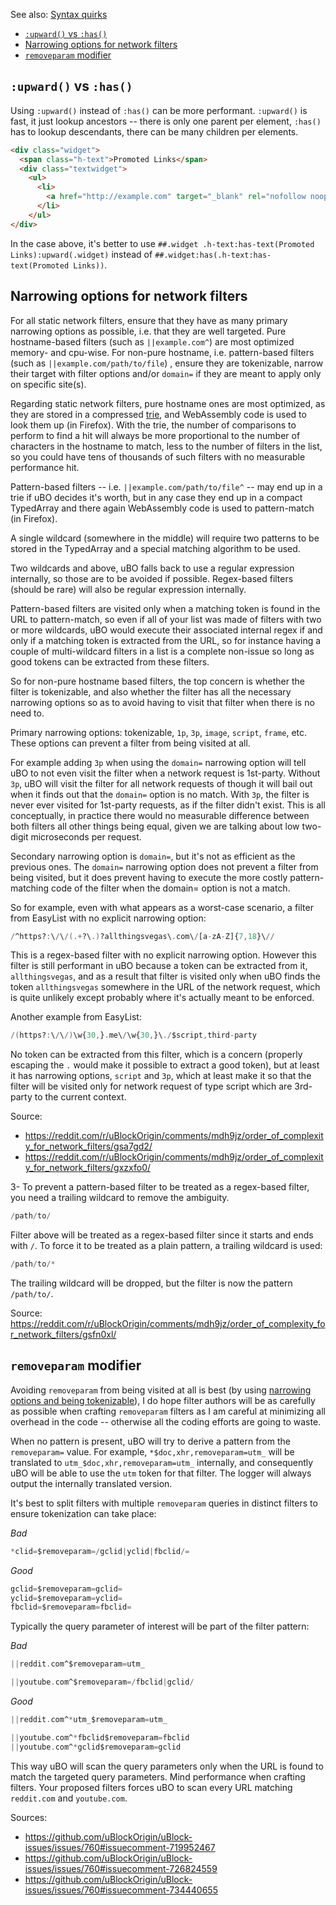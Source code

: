 See also: [Syntax quirks](./Syntax-quirks)

- [`:upward()` vs `:has()`](#upward-vs-has)
- [Narrowing options for network filters](#narrowing-options-for-network-filters)
- [`removeparam` modifier](#removeparam-modifier)

## `:upward()` vs `:has()`
Using `:upward()` instead of `:has()` can be more performant. `:upward()` is fast, it just lookup ancestors -- there is only one parent per element, `:has()` has to lookup descendants, there can be many children per elements.

```html
<div class="widget">
  <span class="h-text">Promoted Links</span>
  <div class="textwidget">
    <ul>
      <li>
        <a href="http://example.com" target="_blank" rel="nofollow noopener">Ad Link</a>
      </li>
    </ul>
</div>
```
In the case above, it's better to use `##.widget .h-text:has-text(Promoted Links):upward(.widget)` instead of `##.widget:has(.h-text:has-text(Promoted Links))`.

## Narrowing options for network filters
For all static network filters, ensure that they have as many primary narrowing options as possible, i.e. that they are well targeted. Pure hostname-based filters (such as `||example.com^`) are most optimized memory- and cpu-wise. For non-pure hostname, i.e. pattern-based filters (such as `||example.com/path/to/file`) , ensure they are tokenizable, narrow their target with filter options and/or `domain=` if they are meant to apply only on specific site(s).

Regarding static network filters, pure hostname ones are most optimized, as they are stored in a compressed [trie](https://en.wikipedia.org/wiki/Trie), and WebAssembly code is used to look them up (in Firefox). With the trie, the number of comparisons to perform to find a hit will always be more proportional to the number of characters in the hostname to match, less to the number of filters in the list, so you could have tens of thousands of such filters with no measurable performance hit.

Pattern-based filters -- i.e. `||example.com/path/to/file^` -- may end up in a trie if uBO decides it's worth, but in any case they end up in a compact TypedArray and there again WebAssembly code is used to pattern-match (in Firefox).

A single wildcard (somewhere in the middle) will require two patterns to be stored in the TypedArray and a special matching algorithm to be used.

Two wildcards and above, uBO falls back to use a regular expression internally, so those are to be avoided if possible. Regex-based filters (should be rare) will also be regular expression internally.

Pattern-based filters are visited only when a matching token is found in the URL to pattern-match, so even if all of your list was made of filters with two or more wildcards, uBO would execute their associated internal regex if and only if a matching token is extracted from the URL, so for instance having a couple of multi-wildcard filters in a list is a complete non-issue so long as good tokens can be extracted from these filters.

So for non-pure hostname based filters, the top concern is whether the filter is tokenizable, and also whether the filter has all the necessary narrowing options so as to avoid having to visit that filter when there is no need to.

Primary narrowing options: tokenizable, `1p`, `3p`, `image`, `script`, `frame`, etc. These options can prevent a filter from being visited at all.

For example adding `3p` when using the `domain=` narrowing option will tell uBO to not even visit the filter when a network request is 1st-party. Without `3p`, uBO will visit the filter for all network requests of though it will bail out when it finds out that the `domain=` option is no match. With `3p`, the filter is never ever visited for 1st-party requests, as if the filter didn't exist. This is all conceptually, in practice there would no measurable difference between both filters all other things being equal, given we are talking about low two-digit microseconds per request.

Secondary narrowing option is `domain=`, but it's not as efficient as the previous ones. The `domain=` narrowing option does not prevent a filter from being visited, but it does prevent having to execute the more costly pattern-matching code of the filter when the domain= option is not a match.

So for example, even with what appears as a worst-case scenario, a filter from EasyList with no explicit narrowing option:

```adb
/^https?:\/\/(.+?\.)?allthingsvegas\.com\/[a-zA-Z]{7,18}\//
```

This is a regex-based filter with no explicit narrowing option. However this filter is still performant in uBO because a token can be extracted from it, `allthingsvegas`, and as a result that filter is visited only when uBO finds the token `allthingsvegas` somewhere in the URL of the network request, which is quite unlikely except probably where it's actually meant to be enforced.

Another example from EasyList:

```adb
/(https?:\/\/)\w{30,}.me\/\w{30,}\./$script,third-party
```

No token can be extracted from this filter, which is a concern (properly escaping the `.` would make it possible to extract a good token), but at least it has narrowing options, `script` and `3p`, which at least make it so that the filter will be visited only for network request of type script which are 3rd-party to the current context.

Source: 
- https://reddit.com/r/uBlockOrigin/comments/mdh9jz/order_of_complexity_for_network_filters/gsa7gd2/
- https://reddit.com/r/uBlockOrigin/comments/mdh9jz/order_of_complexity_for_network_filters/gxzxfo0/

3- To prevent a pattern-based filter to be treated as a regex-based filter, you need a trailing wildcard to remove the ambiguity.

```adb
/path/to/
```
Filter above will be treated as a regex-based filter since it starts and ends with `/`. To force it to be treated as a plain pattern, a trailing wildcard is used:
```adb
/path/to/*
```

The trailing wildcard will be dropped, but the filter is now the pattern `/path/to/`.

Source: https://reddit.com/r/uBlockOrigin/comments/mdh9jz/order_of_complexity_for_network_filters/gsfn0xl/

## `removeparam` modifier
Avoiding `removeparam` from being visited at all is best (by using [narrowing options and being tokenizable](#narrowing-options)), I do hope filter authors will be as carefully as possible when crafting `removeparam` filters as I am careful at minimizing all overhead in the code -- otherwise all the coding efforts are going to waste. 

When no pattern is present, uBO will try to derive a pattern from the `removeparam=` value. 
For example, `*$doc,xhr,removeparam=utm_` will be translated to `utm_$doc,xhr,removeparam=utm_` internally, and consequently uBO will be able to use the `utm` token for that filter. The logger will always output the internally translated version.

It's best to split filters with multiple `removeparam` queries in distinct filters to ensure tokenization can take place:

_Bad_
```adb
*clid=$removeparam=/gclid|yclid|fbclid/=
```

_Good_
```adb
gclid=$removeparam=gclid=
yclid=$removeparam=yclid=
fbclid=$removeparam=fbclid=
```

Typically the query parameter of interest will be part of the filter pattern:

_Bad_
```adb
||reddit.com^$removeparam=utm_

||youtube.com^$removeparam=/fbclid|gclid/
```

_Good_
```adb
||reddit.com^*utm_$removeparam=utm_

||youtube.com^*fbclid$removeparam=fbclid
||youtube.com^*gclid$removeparam=gclid
```

This way uBO will scan the query parameters only when the URL is found to match the targeted query parameters. Mind performance when crafting filters. Your proposed filters forces uBO to scan every URL matching `reddit.com` and `youtube.com`.


Sources:
- https://github.com/uBlockOrigin/uBlock-issues/issues/760#issuecomment-719952467
- https://github.com/uBlockOrigin/uBlock-issues/issues/760#issuecomment-726824559
- https://github.com/uBlockOrigin/uBlock-issues/issues/760#issuecomment-734440655